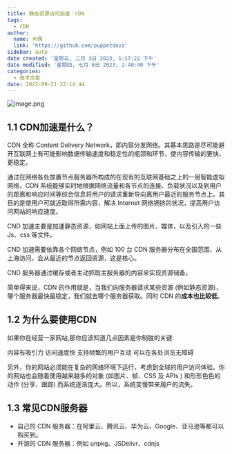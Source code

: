 ```yaml
---
title: 静态资源访问加速：CDN
tags:
  - CDN
author:
  name: 木偶
  link: 'https://github.com/puppetdevz'
sidebar: auto
date created: '星期五, 二月 3日 2023, 1:17:22 下午'
date modified: '星期四, 七月 6日 2023, 2:40:40 下午'
categories:
  - 技术文章
date: 2022-09-21 22:14:44
---
```


![image.png](https://oss.puppetdevz.top/image/note/7d6fa3076b00679af6ca49e3963cc264.png)

## 1.1 CDN加速是什么？

CDN 全称 Content Delivery Network，即内容分发网络。其基本思路是尽可能避开互联网上有可能影响数据传输速度和稳定性的瓶颈和环节，使内容传输的更快、更稳定。

通过在网络各处放置节点服务器所构成的在现有的互联网基础之上的一层智能虚拟网络，CDN 系统能够实时地根据网络流量和各节点的连接、负载状况以及到用户的距离和响应时间等综合信息将用户的请求重新导向离用户最近的服务节点上。其目的是使用户可就近取得所需内容，解决 Internet 网络拥挤的状况，提高用户访问网站的响应速度。

CND 加速主要是加速静态资源，如网站上面上传的图片、媒体，以及引入的一些 Js、css 等文件。

CND 加速需要依靠各个网络节点，例如 100 台 CDN 服务器分布在全国范围，从上海访问，会从最近的节点返回资源，这是核心。

CND 服务器通过缓存或者主动抓取主服务器的内容来实现资源储备。

简单得来说，CDN 的作用就是，当我们向服务器请求某些资源 (例如静态资源)，哪个服务器最快最稳定，我们就去哪个服务器获取。同时 CDN 的**成本也比较低**。

## 1.2 为什么要使用CDN

如果你在经营一家网站,那你应该知道几点因素是你制胜的关键:

内容有吸引力 访问速度快 支持频繁的用户互动 可以在各处浏览无障碍

另外，你的网站必须能在复杂的网络环境下运行，考虑到全球的用户访问体验。你的网站也会随着使用越来越多的对象 (如图片、帧、CSS 及 APIs ) 和形形色色的动作 (分享、跟踪) 而系统逐渐庞大。所以，系统变慢带来用户的流失。

## 1.3 常见CDN服务器

* 自己的 CDN 服务器：在阿里云、腾讯云、华为云、Google、亚马逊等都可以购买到。
* 开源的 CDN 服务器：例如 unpkg、JSDelivr、cdnjs
